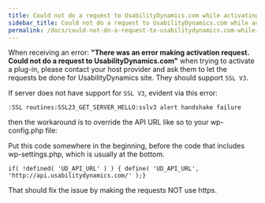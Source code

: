 ```yaml
---
title: Could not do a request to UsabilityDynamics.com while activating add on
sidebar_title: Could not do a request to UsabilityDynamics.com while activating add on
permalink: /docs/could-not-do-a-request-to-usabilitydynamics.com-while-activating-add-on/
---
```


When receiving an error: **"There was an error making activation request. Could not do a request to UsabilityDynamics.com"** when trying to activate a plug-in, please contact your host provider and ask them to let the requests be done for UsabilityDynamics site. They should support  `SSL V3`. 

If server does not have support for `SSL V3`, evident via this error:

`:SSL routines:SSL23_GET_SERVER_HELLO:sslv3 alert handshake failure`

then the workaround is to override the API URL like so to your wp-config.php file:

Put this code somewhere in the beginning, before the code that includes wp-settings.php, which is usually at the bottom.

`if( !defined( 'UD_API_URL' ) ) { define( 'UD_API_URL', 'http://api.usabilitydynamics.com/' );}`

That should fix the issue by making the requests NOT use https.